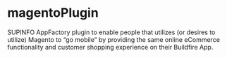 # magentoPlugin 

SUPINFO AppFactory plugin to enable people that utilizes (or desires to utilize)  Magento to “go mobile” by providing the same online eCommerce functionality and customer shopping experience on their Buildfire App.
